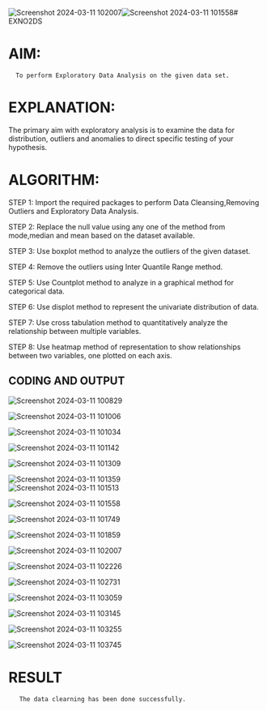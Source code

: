 ![Screenshot 2024-03-11 102007](https://github.com/DurgaV240106/EXNO2DS/assets/144870878/8195a72f-1f23-49dc-bfe4-9f8f4f84d4ba)![Screenshot 2024-03-11 101558](https://github.com/DurgaV240106/EXNO2DS/assets/144870878/22d1de35-0fb4-465d-87b4-3218420f2603)# EXNO2DS
# AIM:
      To perform Exploratory Data Analysis on the given data set.
      
# EXPLANATION:
  The primary aim with exploratory analysis is to examine the data for distribution, outliers and anomalies to direct specific testing of your hypothesis.
  
# ALGORITHM:
STEP 1: Import the required packages to perform Data Cleansing,Removing Outliers and Exploratory Data Analysis.

STEP 2: Replace the null value using any one of the method from mode,median and mean based on the dataset available.

STEP 3: Use boxplot method to analyze the outliers of the given dataset.

STEP 4: Remove the outliers using Inter Quantile Range method.

STEP 5: Use Countplot method to analyze in a graphical method for categorical data.

STEP 6: Use displot method to represent the univariate distribution of data.

STEP 7: Use cross tabulation method to quantitatively analyze the relationship between multiple variables.

STEP 8: Use heatmap method of representation to show relationships between two variables, one plotted on each axis.

## CODING AND OUTPUT
 ![Screenshot 2024-03-11 100829](https://github.com/DurgaV240106/EXNO2DS/assets/144870878/1b4414ae-4a05-43e0-9d98-c9d4ac5da3f0)
 
 ![Screenshot 2024-03-11 101006](https://github.com/DurgaV240106/EXNO2DS/assets/144870878/90a58725-6313-40e0-b11d-a86ac25942bc)
 
![Screenshot 2024-03-11 101034](https://github.com/DurgaV240106/EXNO2DS/assets/144870878/7d75d253-42dd-4fae-b384-ac6c4af30e43)

![Screenshot 2024-03-11 101142](https://github.com/DurgaV240106/EXNO2DS/assets/144870878/c08f9baa-2061-4a5f-a76d-c6a1d02e6257)

![Screenshot 2024-03-11 101309](https://github.com/DurgaV240106/EXNO2DS/assets/144870878/bbc99d72-cf0c-4829-a0a2-66227b1c6761)

![Screenshot 2024-03-11 101359](https://github.com/DurgaV240106/EXNO2DS/assets/144870878/86a286ca-6539-494f-bf44-fe09372c4ee0)
\
![Screenshot 2024-03-11 101513](https://github.com/DurgaV240106/EXNO2DS/assets/144870878/86285ec7-4f38-4e64-b03a-bf5ee1c50c89)

![Screenshot 2024-03-11 101558](https://github.com/DurgaV240106/EXNO2DS/assets/144870878/0990dd55-9e4a-4fa1-84d1-caae5f2afbb9)

![Screenshot 2024-03-11 101749](https://github.com/DurgaV240106/EXNO2DS/assets/144870878/815b51cf-a3a9-4922-af50-06ec9e72cd9b)

![Screenshot 2024-03-11 101859](https://github.com/DurgaV240106/EXNO2DS/assets/144870878/001941d9-169b-4cf8-900b-522684b28499)

![Screenshot 2024-03-11 102007](https://github.com/DurgaV240106/EXNO2DS/assets/144870878/28582b75-ef9e-433c-9070-a29f639e14fd)

![Screenshot 2024-03-11 102226](https://github.com/DurgaV240106/EXNO2DS/assets/144870878/83c96eef-8115-4957-aae5-5898ec9433db)

![Screenshot 2024-03-11 102731](https://github.com/DurgaV240106/EXNO2DS/assets/144870878/b18a99eb-78c5-4da4-b59a-7f30d921188b)

![Screenshot 2024-03-11 103059](https://github.com/DurgaV240106/EXNO2DS/assets/144870878/2ffa6d8e-47d7-42b0-9f71-ce81db12fb31)

![Screenshot 2024-03-11 103145](https://github.com/DurgaV240106/EXNO2DS/assets/144870878/030cd3d9-eb04-4e43-9f25-3e8d1da25811)

![Screenshot 2024-03-11 103255](https://github.com/DurgaV240106/EXNO2DS/assets/144870878/0a79aab5-31f2-4b4e-83a8-cefb060a315c)

![Screenshot 2024-03-11 103745](https://github.com/DurgaV240106/EXNO2DS/assets/144870878/5eca82af-e763-4e51-9a40-dec7e189c2b3)

      

# RESULT
       The data clearning has been done successfully. 
